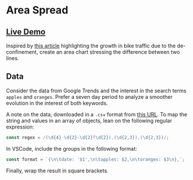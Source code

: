 # Area Spread

## [Live Demo](https://codepen.io/borntofrappe/full/dyGbWLq)

Inspired by [this article](https://www.lemonde.fr/les-decodeurs/article/2020/05/28/deconfinement-la-forte-hausse-du-trafic-cyclable-a-paris-en-2020-en-trois-graphiques_6041056_4355770.html) highlighting the growth in bike traffic due to the de-confinement, create an area chart stressing the difference between two lines.

## Data

Consider the data from Google Trends and the interest in the search terms `apples` and `oranges`. Prefer a seven day period to analyze a smoother evolution in the interest of both keywords.

A note on the data, downloaded in a `.csv` format from [this URL](https://trends.google.com/trends/explore?date=now%207-d&geo=US&q=apples,oranges). To map the string and values in an array of objects, lean on the following regular expression:

```js
const regex = /(\d{4}-\d{2}-\d{2}T\d{2}),(\d{2,3}),(\d{2,3})/;
```

In VSCode, include the groups in the following format:

```js
const format = `{\n\tdate: '$1',\n\tapples: $2,\n\toranges: $3\n},`;
```

Finally, wrap the result in square brackets.
